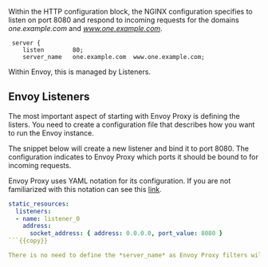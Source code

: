 Within the HTTP configuration block, the NGINX configuration specifies to listen on port 8080 and respond to incoming requests for the domains _one.example.com_ and _www.one.example.com_.

```
 server {
    listen        80;
    server_name   one.example.com  www.one.example.com;
```

Within Envoy, this is managed by Listeners.

## Envoy Listeners

The most important aspect of starting with Envoy Proxy is defining the listers. You need to create a configuration file that describes how you want to run the Envoy instance.

The snippet below will create a new listener and bind it to port 8080. The configuration indicates to Envoy Proxy which ports it should be bound to for incoming requests.

Envoy Proxy uses YAML notation for its configuration. If you are not familiarized with this notation can see this [link](https://yaml.org/spec/1.2/spec.html).

```yaml
static_resources:
  listeners:
  - name: listener_0
    address:
      socket_address: { address: 0.0.0.0, port_value: 8080 }
```{{copy}}

There is no need to define the *server_name* as Envoy Proxy filters will handle this.